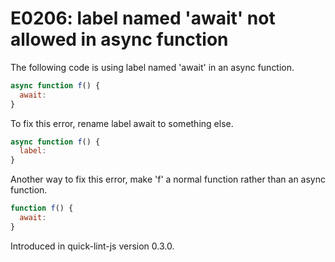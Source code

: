 # E0206: label named 'await' not allowed in async function

The following code is using label named 'await' in an async
function.

```javascript
async function f() {
  await:
}
```

To fix this error, rename label await to something else.

```javascript
async function f() {
  label:
}
```

Another way to fix this error, make 'f' a normal function
rather than an async function.

```javascript
function f() {
  await:
}
```

Introduced in quick-lint-js version 0.3.0.
